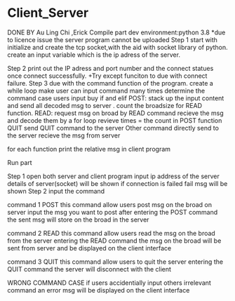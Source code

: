 # Client_Server
DONE BY Au Ling Chi ,Erick
Compile part
dev environment:python 3.8
*due to licence issue the server program cannot be uploaded
Step 1
start with initialize and create the tcp socket,with the aid with socket library of python.
create an input variable which is the ip adress of the server.

Step 2
print out the IP adress and port number and the connect statues once connect successfully.
+Try except funciton to due with connect failure.
Step 3
due with the command function of the program.
create a while loop make user can input command many times
determine the command case users input buy if and elif
POST:
stack up the input content and send all decoded msg to server .
count the broadsize for READ function.
READ:
request msg on broad by READ command
recieve the msg and decode them 
by a for loop
revieve times = the count in POST function
QUIT 
send QUIT command to the server
Other command
directly send to the server 
recieve the msg from server

for each function 
print the relative msg in client program 

Run part

Step 1 
open both server and client program 
input ip address of the server
details of server(socket) will be shown
if connection is failed 
fail msg will be shown
Step 2 
input the command 

command 1 POST
this command allow users post msg on the broad on server
input the msg you want to post after entering the POST command
the sent msg will store on the broad in the server

command 2 READ 
this command allow users read the msg on the broad from the server
entering the READ command
the msg on the broad will be sent from server 
and be displayed on the client interface

command 3 QUIT 
this command allow users to quit the server
entering the  QUIT command
the server will disconnect with the client

WRONG COMMAND CASE
if users accidentially input others irrelevant command 
an error msg will be displayed on the client interface
